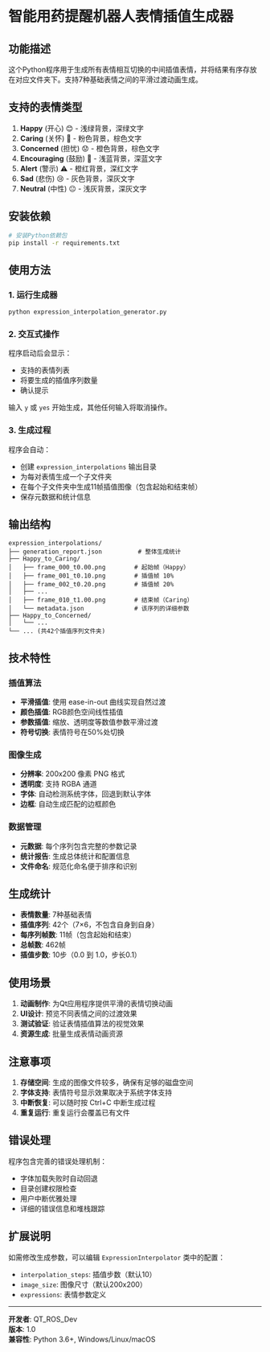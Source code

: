 # 智能用药提醒机器人表情插值生成器

## 功能描述

这个Python程序用于生成所有表情相互切换的中间插值表情，并将结果有序存放在对应文件夹下。支持7种基础表情之间的平滑过渡动画生成。

## 支持的表情类型

1. **Happy** (开心) 😊 - 浅绿背景，深绿文字
2. **Caring** (关怀) 🤗 - 粉色背景，棕色文字  
3. **Concerned** (担忧) 😟 - 橙色背景，棕色文字
4. **Encouraging** (鼓励) 💪 - 浅蓝背景，深蓝文字
5. **Alert** (警示) ⚠️ - 橙红背景，深红文字
6. **Sad** (悲伤) 😢 - 灰色背景，深灰文字
7. **Neutral** (中性) 😐 - 浅灰背景，深灰文字

## 安装依赖

```bash
# 安装Python依赖包
pip install -r requirements.txt
```

## 使用方法

### 1. 运行生成器

```bash
python expression_interpolation_generator.py
```

### 2. 交互式操作

程序启动后会显示：
- 支持的表情列表
- 将要生成的插值序列数量
- 确认提示

输入 `y` 或 `yes` 开始生成，其他任何输入将取消操作。

### 3. 生成过程

程序会自动：
- 创建 `expression_interpolations` 输出目录
- 为每对表情生成一个子文件夹
- 在每个子文件夹中生成11帧插值图像（包含起始和结束帧）
- 保存元数据和统计信息

## 输出结构

```
expression_interpolations/
├── generation_report.json          # 整体生成统计
├── Happy_to_Caring/
│   ├── frame_000_t0.00.png        # 起始帧（Happy）
│   ├── frame_001_t0.10.png        # 插值帧 10%
│   ├── frame_002_t0.20.png        # 插值帧 20%
│   ├── ...
│   ├── frame_010_t1.00.png        # 结束帧（Caring）
│   └── metadata.json              # 该序列的详细参数
├── Happy_to_Concerned/
│   └── ...
└── ... (共42个插值序列文件夹)
```

## 技术特性

### 插值算法
- **平滑插值**: 使用 ease-in-out 曲线实现自然过渡
- **颜色插值**: RGB颜色空间线性插值
- **参数插值**: 缩放、透明度等数值参数平滑过渡
- **符号切换**: 表情符号在50%处切换

### 图像生成
- **分辨率**: 200x200 像素 PNG 格式
- **透明度**: 支持 RGBA 通道
- **字体**: 自动检测系统字体，回退到默认字体
- **边框**: 自动生成匹配的边框颜色

### 数据管理
- **元数据**: 每个序列包含完整的参数记录
- **统计报告**: 生成总体统计和配置信息
- **文件命名**: 规范化命名便于排序和识别

## 生成统计

- **表情数量**: 7种基础表情
- **插值序列**: 42个（7×6，不包含自身到自身）
- **每序列帧数**: 11帧（包含起始和结束）
- **总帧数**: 462帧
- **插值步数**: 10步（0.0 到 1.0，步长0.1）

## 使用场景

1. **动画制作**: 为Qt应用程序提供平滑的表情切换动画
2. **UI设计**: 预览不同表情之间的过渡效果
3. **测试验证**: 验证表情插值算法的视觉效果
4. **资源生成**: 批量生成表情动画资源

## 注意事项

1. **存储空间**: 生成的图像文件较多，确保有足够的磁盘空间
2. **字体支持**: 表情符号显示效果取决于系统字体支持
3. **中断恢复**: 可以随时按 Ctrl+C 中断生成过程
4. **重复运行**: 重复运行会覆盖已有文件

## 错误处理

程序包含完善的错误处理机制：
- 字体加载失败时自动回退
- 目录创建权限检查
- 用户中断优雅处理
- 详细的错误信息和堆栈跟踪

## 扩展说明

如需修改生成参数，可以编辑 `ExpressionInterpolator` 类中的配置：
- `interpolation_steps`: 插值步数（默认10）
- `image_size`: 图像尺寸（默认200x200）
- `expressions`: 表情参数定义

---

**开发者**: QT_ROS_Dev  
**版本**: 1.0  
**兼容性**: Python 3.6+, Windows/Linux/macOS